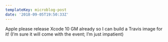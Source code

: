 ```yaml
---
templateKey: microblog-post
date: '2018-09-05T19:50:33Z'
---
```


Apple please release Xcode 10 GM already so I can build a Travis image for it! (I’m sure it will come with the event; I’m just impatient)

